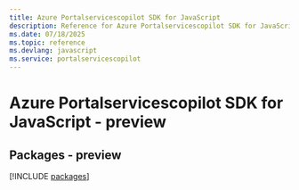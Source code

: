 ```yaml
---
title: Azure Portalservicescopilot SDK for JavaScript
description: Reference for Azure Portalservicescopilot SDK for JavaScript
ms.date: 07/18/2025
ms.topic: reference
ms.devlang: javascript
ms.service: portalservicescopilot
---
```

# Azure Portalservicescopilot SDK for JavaScript - preview
## Packages - preview
[!INCLUDE [packages](portalservicescopilot-index.md)]